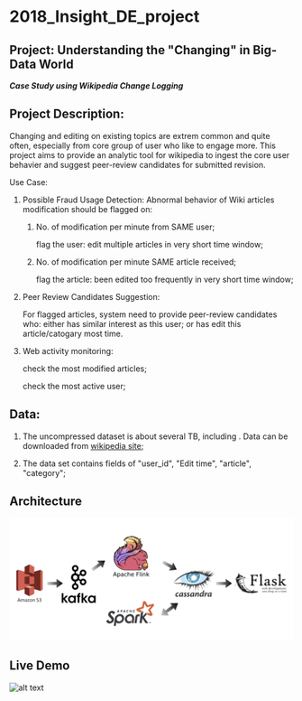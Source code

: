 # 2018_Insight_DE_project

## Project: Understanding the "Changing" in Big-Data World
  **_Case Study using Wikipedia Change Logging_**

## Project Description:
Changing and editing on existing topics are extrem common and quite often, especially from core group of user who like to engage more. This project aims to provide an analytic tool for wikipedia to ingest the core user behavier and suggest peer-review candidates for submitted revision.

Use Case:

1. Possible Fraud Usage Detection: Abnormal behavior of Wiki articles modification should be flagged on:

	1. No. of modification per minute from SAME user;
	
		flag the user: edit multiple articles in very short time window;

	2. No. of modification per minute SAME article received;  
	
		flag the article: been edited too frequently in very short time window;
 
2. Peer Review Candidates Suggestion: 

	For flagged articles, system need to provide peer-review candidates who: either has similar interest as this user; or has edit this article/catogary most time.

3. Web activity monitoring:
 
	check the most modified articles;

	check the most active user;
	
	

## Data:
1. The uncompressed dataset is about several TB, including . Data can be downloaded from [wikipedia site](https://en.wikipedia.org/wiki/Wikipedia:Database_download);

2. The data set contains fields of "user_id", "Edit time", "article", "category";


## Architecture
![](images/arch_flink.png)

## Live Demo
![alt text](https://github.com/kaenyyh/Insight_project_2018b/images/topwindow11.png)

